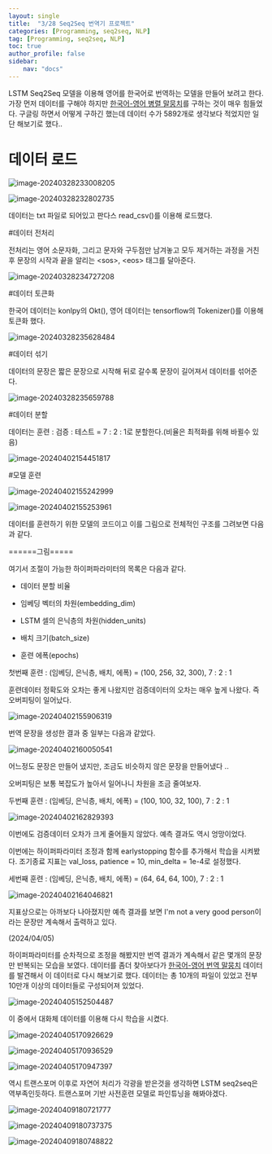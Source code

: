 ```yaml
---
layout: single
title:  "3/28 Seq2Seq 번역기 프로젝트"
categories: [Programming, seq2seq, NLP]
tag: [Programming, seq2seq, NLP]
toc: true
author_profile: false
sidebar:
    nav: "docs"
---
```


  LSTM Seq2Seq 모델을 이용해 영어를 한국어로 번역하는 모델을 만들어 보려고 한다. 가장 먼저 데이터를 구해야 하지만 [한국어-영어 병렬 말뭉치](http://www.manythings.org/anki)를 구하는 것이 매우 힘들었다. 구글링 하면서 어떻게 구하긴 했는데 데이터 수가 5892개로 생각보다 적었지만 일단 해보기로 했다..

# 데이터 로드 

![image-20240328233008205](/images/2024-03-28-seq2seq번역기/image-20240328233008205.png)

![image-20240328232802735](/images/2024-03-28-seq2seq번역기/image-20240328232802735.png)

데이터는 txt 파일로 되어있고 판다스 read_csv()를 이용해 로드했다. 



#데이터 전처리

전처리는 영어 소문자화, 그리고 문자와 구두점만 남겨놓고 모두 제거하는 과정을 거친 후 문장의 시작과 끝을 알리는 \<sos\>, \<eos\> 태그를 달아준다.

![image-20240328234727208](/images/2024-03-28-seq2seq번역기/image-20240328234727208.png)



#데이터 토큰화

한국어 데이터는 konlpy의 Okt(), 영어 데이터는 tensorflow의 Tokenizer()를 이용해 토큰화 했다.

![image-20240328235628484](/images/2024-03-28-seq2seq번역기/image-20240328235628484.png)

#데이터 섞기

데이터의 문장은 짧은 문장으로 시작해 뒤로 갈수록 문장이 길어져서 데이터를 섞어준다.

![image-20240328235659788](/images/2024-03-28-seq2seq번역기/image-20240328235659788.png)

#데이터 분할

데이터는 훈련 : 검증 : 테스트 = 7 : 2 : 1로 분할한다.(비율은 최적화를 위해 바뀔수 있음)

![image-20240402154451817](/images/2024-03-28-seq2seq번역기/image-20240402154451817.png)



#모델 훈련

![image-20240402155242999](/images/2024-03-28-seq2seq번역기/image-20240402155242999.png)

![image-20240402155253961](/images/2024-03-28-seq2seq번역기/image-20240402155253961.png)

데이터를 훈련하기 위한 모델의 코드이고 이를 그림으로 전체적인 구조를 그려보면 다음과 같다.



======그림=====

여기서 조절이 가능한 하이퍼파라미터의 목록은 다음과 같다.

* 데이터 분할 비율

* 임베딩 벡터의 차원(embedding_dim)
* LSTM 셀의 은닉층의 차원(hidden_units)
* 배치 크기(batch_size)
* 훈련 에폭(epochs)

첫번째 훈련 : (임베딩, 은닉층, 배치, 에폭) = (100, 256, 32, 300), 7 : 2 : 1

훈련데이터 정확도와 오차는 좋게 나왔지만 검증데이터의 오차는 매우 높게 나왔다. 즉 오버피팅이 일어났다.

![image-20240402155906319](/images/2024-03-28-seq2seq번역기/image-20240402155906319.png)

번역 문장을 생성한 결과 중 일부는 다음과 같았다.

![image-20240402160050541](/images/2024-03-28-seq2seq번역기/image-20240402160050541.png)

어느정도 문장은 만들어 냈지만, 조금도 비슷하지 않은 문장을 만들어냈다 ..

오버피팅은 보통 복잡도가 높아서 일어나니 차원을 조금 줄여보자.



두번째 훈련 : (임베딩, 은닉층, 배치, 에폭) = (100, 100, 32, 100), 7 : 2 : 1

![image-20240402162829393](/images/2024-03-28-seq2seq번역기/image-20240402162829393.png)

이번에도 검증데이터 오차가 크게 줄어들지 않았다. 예측 결과도 역시 엉망이었다.

이번에는 하이퍼파라미터 조정과 함께 earlystopping 함수를 추가해서 학습을 시켜봤다. 조기종료 지표는 val_loss, patience = 10, min_delta = 1e-4로 설정했다.

세번째 훈련 : (임베딩, 은닉층, 배치, 에폭) = (64, 64, 64, 100), 7 : 2 : 1

![image-20240402164046821](/images/2024-03-28-seq2seq번역기/image-20240402164046821.png)

지표상으로는 아까보다 나아졌지만 예측 결과를 보면 I'm not a very good person이라는 문장만 계속해서 출력하고 있다.



(2024/04/05)

하이퍼파라미터를 순차적으로 조정을 해봤지만 번역 결과가 계속해서 같은 몇개의 문장만 반복되는 모습을 보였다. 데이터를 좀더 찾아보다가 [한국어-영어 번역 말뭉치](https://aihub.or.kr/aihubdata/data/view.do?currMenu=115&topMenu=100&aihubDataSe=realm&dataSetSn=126) 데이터를 발견해서 이 데이터로 다시 해보기로 했다. 데이터는 총 10개의 파일이 있었고 전부 10만개 이상의 데이터들로 구성되어져 있었다. 

![image-20240405152504487](/images/2024-03-28-seq2seq번역기/image-20240405152504487.png)

이 중에서 대화체 데이터를 이용해 다시 학습을 시켰다.

![image-20240405170926629](/images/2024-03-28-seq2seq번역기/image-20240405170926629.png)

![image-20240405170936529](/images/2024-03-28-seq2seq번역기/image-20240405170936529.png)

![image-20240405170947397](/images/2024-03-28-seq2seq번역기/image-20240405170947397.png)

역시 트랜스포머 이후로 자연어 처리가 각광을 받은것을 생각하면 LSTM seq2seq은 역부족인듯하다. 트랜스포머 기반 사전훈련 모델로 파인튜닝을 해봐야겠다.

![image-20240409180721777](/images/2024-03-28-seq2seq번역기/image-20240409180721777.png)

![image-20240409180737375](/images/2024-03-28-seq2seq번역기/image-20240409180737375.png)

![image-20240409180748822](/images/2024-03-28-seq2seq번역기/image-20240409180748822.png)

